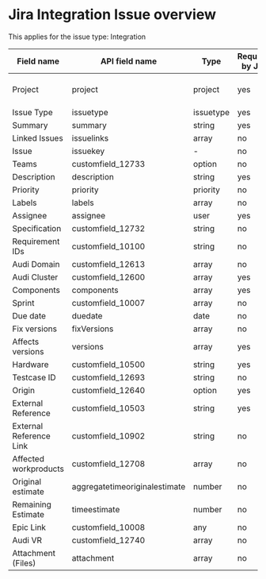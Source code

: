 # Jira Integration Issue overview

This applies for the issue type: Integration

| Field name              | API field name                | Type      | Required by Jira | Default input     |
| ----------------------- | ----------------------------- | --------- | ---------------- | ----------------- |
| Project                 | project                       | project   | yes              | Audi HCP5 (AHCP5) |
| Issue Type              | issuetype                     | issuetype | yes              | Integration       |
| Summary                 | summary                       | string    | yes              | -                 |
| Linked Issues           | issuelinks                    | array     | no               | -                 |
| Issue                   | issuekey                      | -         | no               | -                 |
| Teams                   | customfield_12733             | option    | no               | -                 |
| Description             | description                   | string    | yes              | -                 |
| Priority                | priority                      | priority  | no               | Major             |
| Labels                  | labels                        | array     | no               | -                 |
| Assignee                | assignee                      | user      | yes              | automatic         |
| Specification           | customfield_12732             | string    | no               | -                 |
| Requirement IDs         | customfield_10100             | string    | no               | -                 |
| Audi Domain             | customfield_12613             | array     | no               | -                 |
| Audi Cluster            | customfield_12600             | array     | yes              | -                 |
| Components              | components                    | array     | yes              | -                 |
| Sprint                  | customfield_10007             | array     | no               | -                 |
| Due date                | duedate                       | date      | no               | -                 |
| Fix versions            | fixVersions                   | array     | no               | -                 |
| Affects versions        | versions                      | array     | yes              | -                 |
| Hardware                | customfield_10500             | string    | yes              | -                 |
| Testcase ID             | customfield_12693             | string    | no               | -                 |
| Origin                  | customfield_12640             | option    | yes              | -                 |
| External Reference      | customfield_10503             | string    | yes              | -                 |
| External Reference Link | customfield_10902             | string    | no               | -                 |
| Affected workproducts   | customfield_12708             | array     | no               | -                 |
| Original estimate       | aggregatetimeoriginalestimate | number    | no               | -                 |
| Remaining Estimate      | timeestimate                  | number    | no               | -                 |
| Epic Link               | customfield_10008             | any       | no               | -                 |
| Audi VR                 | customfield_12740             | array     | no               | -                 |
| Attachment (Files)      | attachment                    | array     | no               | -                 |
